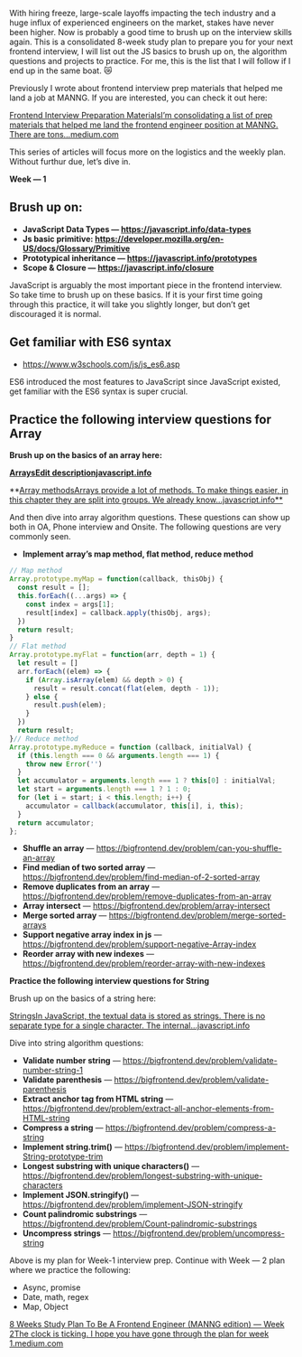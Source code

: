 With hiring freeze, large-scale layoffs impacting the tech industry and a huge influx of experienced engineers on the market, stakes have never been higher. Now is probably a good time to brush up on the interview skills again. This is a consolidated 8-week study plan to prepare you for your next frontend interview, I will list out the JS basics to brush up on, the algorithm questions and projects to practice. For me, this is the list that I will follow if I end up in the same boat. 😿

Previously I wrote about frontend interview prep materials that helped me land a job at MANNG. If you are interested, you can check it out here:

[Frontend Interview Preparation MaterialsI’m consolidating a list of prep materials that helped me land the frontend engineer position at MANNG. There are tons…medium.com](https://medium.com/@FrontendJirachi/frontend-engineer-interview-prep-materials-bab267107272)

This series of articles will focus more on the logistics and the weekly plan. Without furthur due, let’s dive in.

**Week — 1**

## **Brush up on:**

- **JavaScript Data Types — https://javascript.info/data-types**
- **Js basic primitive: https://developer.mozilla.org/en-US/docs/Glossary/Primitive**
- **Prototypical inheritance — https://javascript.info/prototypes**
- **Scope & Closure — https://javascript.info/closure**

JavaScript is arguably the most important piece in the frontend interview. So take time to brush up on these basics. If it is your first time going through this practice, it will take you slightly longer, but don’t get discouraged it is normal.

## **Get familiar with ES6 syntax**

- https://www.w3schools.com/js/js_es6.asp

ES6 introduced the most features to JavaScript since JavaScript existed, get familiar with the ES6 syntax is super crucial.

## **Practice the following interview questions for Array**

**Brush up on the basics of an array here:**

**[ArraysEdit descriptionjavascript.info](https://javascript.info/array)**

**[Array methodsArrays provide a lot of methods. To make things easier, in this chapter they are split into groups. We already know…javascript.info**](https://javascript.info/array-methods)

And then dive into array algorithm questions. These questions can show up both in OA, Phone interview and Onsite. The following questions are very commonly seen.

- **Implement array’s map method, flat method, reduce method**

```js
// Map method
Array.prototype.myMap = function(callback, thisObj) {
  const result = [];
  this.forEach((...args) => {
    const index = args[1];
    result[index] = callback.apply(thisObj, args);
  })
  return result;
}
// Flat method
Array.prototype.myFlat = function(arr, depth = 1) {
  let result = []
  arr.forEach((elem) => {
    if (Array.isArray(elem) && depth > 0) {
      result = result.concat(flat(elem, depth - 1));
    } else {
      result.push(elem);
    }
  })
  return result;
}// Reduce method
Array.prototype.myReduce = function (callback, initialVal) {
  if (this.length === 0 && arguments.length === 1) {
    throw new Error('')
  }
  let accumulator = arguments.length === 1 ? this[0] : initialVal;
  let start = arguments.length === 1 ? 1 : 0;
  for (let i = start; i < this.length; i++) {
    accumulator = callback(accumulator, this[i], i, this);
  }
  return accumulator;
};
```

- **Shuffle an array** — https://bigfrontend.dev/problem/can-you-shuffle-an-array
- **Find median of two sorted array** — https://bigfrontend.dev/problem/find-median-of-2-sorted-array
- **Remove duplicates from an array** — https://bigfrontend.dev/problem/remove-duplicates-from-an-array
- **Array intersect** — https://bigfrontend.dev/problem/array-intersect
- **Merge sorted array** — https://bigfrontend.dev/problem/merge-sorted-arrays
- **Support negative array index in js** — https://bigfrontend.dev/problem/support-negative-Array-index
- **Reorder array with new indexes** — https://bigfrontend.dev/problem/reorder-array-with-new-indexes

**Practice the following interview questions for String**

Brush up on the basics of a string here:

[StringsIn JavaScript, the textual data is stored as strings. There is no separate type for a single character. The internal…javascript.info](https://javascript.info/string)

Dive into string algorithm questions:

- **Validate number string** — https://bigfrontend.dev/problem/validate-number-string-1
- **Validate parenthesis** — https://bigfrontend.dev/problem/validate-parenthesis
- **Extract anchor tag from HTML string** — https://bigfrontend.dev/problem/extract-all-anchor-elements-from-HTML-string
- **Compress a string** — https://bigfrontend.dev/problem/compress-a-string
- **Implement string.trim()** — https://bigfrontend.dev/problem/implement-String-prototype-trim
- **Longest substring with unique characters()** — https://bigfrontend.dev/problem/longest-substring-with-unique-characters
- **Implement JSON.stringify()** — https://bigfrontend.dev/problem/implement-JSON-stringify
- **Count palindromic substrings** — https://bigfrontend.dev/problem/Count-palindromic-substrings
- **Uncompress strings** — https://bigfrontend.dev/problem/uncompress-string

Above is my plan for Week-1 interview prep. Continue with Week — 2 plan where we practice the following:

- Async, promise
- Date, math, regex
- Map, Object

[8 Weeks Study Plan To Be A Frontend Engineer (MANNG edition) — Week 2The clock is ticking. I hope you have gone through the plan for week 1.medium.com](https://medium.com/@FrontendJirachi/8-weeks-study-plan-to-be-a-frontend-engineer-manng-edition-week-2-76dd08770042)
